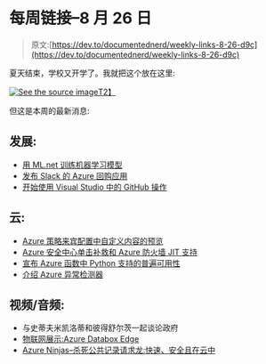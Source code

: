 # 每周链接–8 月 26 日

> 原文:[https://dev.to/documentednerd/weekly-links-8-26-d9c](https://dev.to/documentednerd/weekly-links-8-26-d9c)

夏天结束，学校又开学了。我就把这个放在这里:

[![See the source image](../Images/cfa6b0977f477444dd611eac86c7bd79.png)T2】](https://res.cloudinary.com/practicaldev/image/fetch/s--1ROsUKI7--/c_limit%2Cf_auto%2Cfl_progressive%2Cq_auto%2Cw_880/http://www.kappit.com/img/pics/201408_0853_aegch.jpg)

但这是本周的最新消息:

## [](#development)发展:

*   [用 ML.net 训练机器学习模型](https://channel9.msdn.com/Shows/On-NET/Training-Machine-Learning-models-with-MLNET)
*   [发布 Slack 的 Azure 回购应用](https://devblogs.microsoft.com/devops/announcing-the-azure-repos-app-for-slack/)
*   [开始使用 Visual Studio 中的 GitHub 操作](https://devblogs.microsoft.com/visualstudio/getting-started-with-github-actions-in-visual-studio/)

## [](#cloud)云:

*   [Azure 策略来宾配置中自定义内容的预览](https://azure.microsoft.com/en-us/blog/preview-of-custom-content-in-azure-policy-guest-configuration/)
*   [Azure 安全中心单击补救和 Azure 防火墙 JIT 支持](https://azure.microsoft.com/en-us/blog/azure-security-center-single-click-remediation-and-azure-firewall-jit-support/)
*   [宣布 Azure 函数中 Python 支持的普遍可用性](https://azure.microsoft.com/en-us/blog/announcing-the-general-availability-of-python-support-in-azure-functions/)
*   [介绍 Azure 异常检测器](https://channel9.msdn.com/Shows/AI-Show/Introducing-Azure-Anomaly-Detector)

## [](#videos-audio)视频/音频:

*   与史蒂夫米凯洛蒂和彼得舒尔茨一起谈论政府
*   [物联网展示:Azure Databox Edge](https://channel9.msdn.com/Shows/Internet-of-Things-Show/Azure-Data-Box-Edge)
*   [Azure Ninjas–杀死公共记录请求龙:快速、安全且在云中](https://azureninjas.com/slay-the-public-records-request-dragon-part-ii-real-stories-of-conquest/)